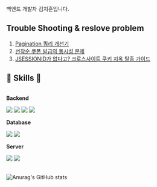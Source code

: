 백엔드 개발자 김지훈입니다. 

## Trouble Shooting & reslove problem
1. [Pagination 쿼리 개선기](https://pinto-frame-8c8.notion.site/offset-vs-covering-index-vs-no-offset?source=copy_link)
2. [선착순 쿠폰 발급의 동시성 문제](https://pinto-frame-8c8.notion.site/coupon?source=copy_link)
3. [JSESSIONID가 없다고? 크로스사이트 쿠키 지옥 탈출 가이드](https://pinto-frame-8c8.notion.site/jsessionid-cookie-guide?source=copy_link)


## 🔨 Skills 🔨
<div style="display:flex; flex-direction:column; align-items:flex-start;">
    <!-- Backend -->
    <p><strong>Backend</strong></p>
    <div>
        <img src="https://img.shields.io/badge/Java-007396?style=for-the-badge&logo=Java&logoColor=white"> 
        <img src="https://img.shields.io/badge/python-3776AB?style=for-the-badge&logo=python&logoColor=white"> 
        <img src="https://img.shields.io/badge/springboot-6DB33F?style=for-the-badge&logo=springboot&logoColor=white"> 
        <img src="https://img.shields.io/badge/Django-092E20?style=for-the-badge&logo=Django&logoColor=white"> 
    </div>
    <!-- Database -->
    <p><strong>Database</strong></p>
    <div> 
        <img src="https://img.shields.io/badge/mysql-4479A1?style=for-the-badge&logo=mysql&logoColor=white"> 
        <img src="https://img.shields.io/badge/Redis-DC382D?style=for-the-badge&logo=redis&logoColor=white"> 
    </div>
    <!-- Server -->
    <p><strong>Server</strong></p>
    <div>
        <img src="https://img.shields.io/badge/Amazon%20EC2-FF9900?style=for-the-badge&logo=Amazon%20EC2&logoColor=white">
        <img src="https://img.shields.io/badge/Amazon%20S3-569A31?style=for-the-badge&logo=Amazon%20S3&logoColor=white">
    </div>
    <br>
</div>

![Anurag's GitHub stats](https://github-readme-stats.vercel.app/api?username=Jjiggu&show_icons=true&theme=radical&count_private=true)
